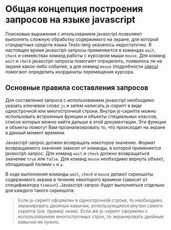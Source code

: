 # Общая концепция построения запросов на языке javascript

Поисковые выражения с ипользованием javascript позволяют выполнять
сложную обработку содержимого на экране, для которой стандартных средств
языка Testo-lang оказалось недостаточно. В настоящее время
javascript-запросы применяются в командах `wait`, `check` и семействах
команд работы с курсором мыши `mouse`. Для команд `wait` и `check`
javascript-запросы помогают определить, появилось ли на экране
какое-либо событие, а для команд `mouse` (подробности
[здесь](/docs/lang/mouse)) помогают определить
координаты перемещения курсора.

## Основные правила составления запросов

Для составления запроса с использованием javascript необходимо указать
ключевое слово `js` и затем написать js-скрипт в виде однострочной или
многострочной строки. Внутри js-скрипта можно использовать встроенные
функции и объекты специальных классов, список которых можно найти дальше
в этой документации. Эти функции и объекты помогут Вам проанализировать
то, что происходит на экране а данный момент времени.

Javascript-запрос должен возвращать некоторое значение. Формат
возвращаемого значения зависит от команды, в которой применяется
javascript-запрос. Для команд `wait` и `check` должно возвращаться
значение `true` или `false`. Для команд `mouse` необходимо вернуть
объект, обладающий полями `x` и `y`.

В ходе выполнения команды `wait`, `check` и `mouse` делают скриншоты
содержимого экрана в течение некоторого времени (зависит от
спецификатора `timeout`). Javascript-запрос будет выполняться отдельно
для каждого такого скриншота.

> Если js-скрипт оформлен в однострочной строке, то необходимо
> экранировать двойные кавычки, использующиеся внутри самого скрипта (см.
> пример ниже).
> Если же js-скрипт оформлен с использованием многострочных строк, то
> экранировать двойные кавычки не нужно.

